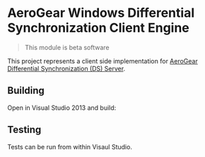 # AeroGear Windows Differential Synchronization Client Engine

> This module is beta software

This project represents a client side implementation for [AeroGear Differential 
Synchronization (DS) Server](https://github.com/aerogear/aerogear-sync-server/).

## Building
Open in Visual Studio 2013 and build:

## Testing
Tests can be run from within Visaul Studio.  
